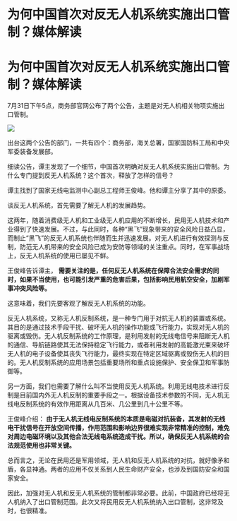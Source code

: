 # 为何中国首次对反无人机系统实施出口管制？媒体解读

# 为何中国首次对反无人机系统实施出口管制？媒体解读

7月31日下午5点，商务部官网公布了两个公告，主题是对无人机相关物项实施出口管制。

![](https://inews.gtimg.com/om_bt/OyLVhMzzZb_ZgklXPyRqxtd0DAmtSQEzbjJW5T-0dOT2AAA/1000)

出台这两个公告的部门，一共有四个：商务部，海关总署，国家国防科工局和中央军委装备发展部。

细读公告，谭主发现了一个细节，中国首次明确对反无人机系统实施出口管制。为什么专门提到反无人机系统？这个首次，释放了怎样的信号？

谭主找到了国家无线电监测中心副总工程师王俊峰。他和谭主分享了其中的原委。

谈反无人机系统，首先需要了解无人机的发展趋势。

这两年，随着消费级无人机和工业级无人机应用的不断增长，民用无人机技术和产业得到了快速发展。不过，与此同时，各种“黑飞”现象带来的安全风险日益凸显，而制止“黑飞”的反无人机系统也伴随而生并迅速发展。对无人机进行有效探测与反制，防范无人机带来的安全风险已成为安防等领域的关注重点。同时，在军事战场上，反无人机系统的使用已屡见不鲜。

王俊峰告诉谭主，
**需要关注的是，任何反无人机系统在保障合法安全需求的同时，如果不当使用，也可能引发严重的危害后果，包括影响民用航空安全，加剧军事冲突风险等。**

这意味着，我们先要客观了解反无人机系统的功能。

反无人机系统，又称无人机反制系统，是一种专门用于对抗无人机的装置或系统。其目的是通过技术手段干扰、破坏无人机的操作功能或飞行能力，实现对无人机的驱离或毁伤。无人机反制系统的工作原理，是利用发射的无线电信号来阻断无人机的通信、导航链路使其无法保持稳定飞行能力，或者利用发射的高能激光束来破坏无人机的电子设备使其丧失飞行能力，最终实现在特定区域驱离或毁伤无人机的目的。无人机反制系统的应用场景包括重要场所和重点设施保护、安全保卫和军事防御等。

另一方面，我们也需要了解什么叫不当使用反无人机系统。利用无线电技术进行反制是目前国内外无人机反制的重要手段之一。根据设备技术参数的不同，无人机无线电反制系统的有效作用距离从几百米、几公里到几十公里不等。

王俊峰介绍：
**由于无人机无线电反制系统的本质是电磁对抗装备，其发射的无线电干扰信号在开放空间传播，作用范围和影响边界很难实现非常精准的控制，难免对周边电磁环境以及其他合法无线电系统造成干扰。所以，确保反无人机系统的合法规范使用也非常关键。**

总而言之，无论在民用还是军用领域，无人机和反无人机系统的对抗，就好像矛和盾，各显神通。两者的应用不仅关系到人民生命财产安全，也涉及到国防安全和国家安全。

因此，加强对无人机和反无人机系统的管制都非常必要。此前，中国政府已经将无人机纳入了出口管制范围。此次又将民用反无人机系统纳入出口管制，这非常及时，也很精准。

